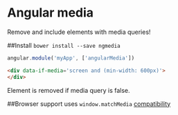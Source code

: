 Angular media
=============

Remove and include elements with media queries!


##Install
`bower install --save ngmedia`

```javascript
angular.module('myApp', ['angularMedia'])

```


```html
<div data-if-media='screen and (min-width: 600px)'>
</div>

```

Element is removed if media query is false.

##Browser support 
uses `window.matchMedia` [compatibility](http://caniuse.com/#search=matchMedia)

